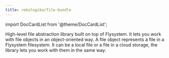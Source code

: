 ```yaml
---
title: rekalogika/file-bundle
---
```


import DocCardList from '@theme/DocCardList';

High-level file abstraction library built on top of Flysystem. It lets you work
with file objects in an object-oriented way. A file object represents a file in
a Flysystem filesystem. It can be a local file or a file in a cloud storage, the
library lets you work with them in the same way.

<DocCardList />